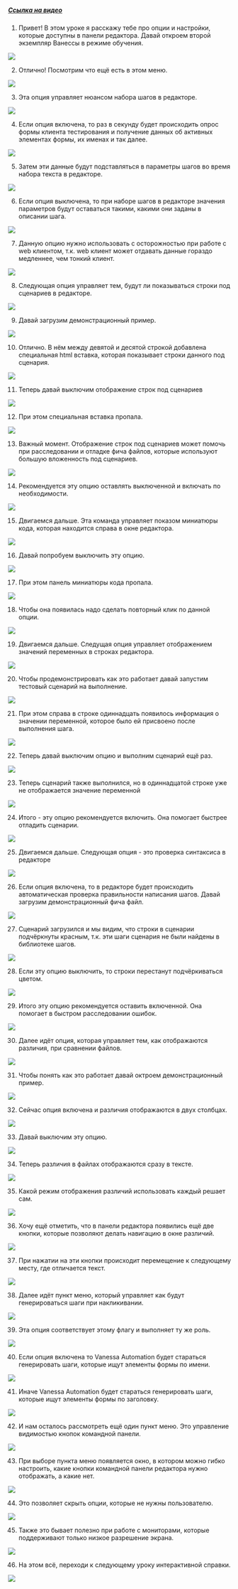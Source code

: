 ﻿##### [Ссылка на видео](https://youtu.be/UZ6SY7J0ghg)

001. Привет! В этом уроке я расскажу тебе про опции и настройки, которые доступны в панели редактора. Давай откроем второй экземпляр Ванессы в режиме обучения.

![](https://vanessa-files.do.bit-erp.ru/Doc/1.2.041.1/MD/Глава02/images/005_НастройкиВПанелиРедактораДругиеНастройки.png)

002. Отлично! Посмотрим что ещё есть в этом меню.

![](https://vanessa-files.do.bit-erp.ru/Doc/1.2.041.1/MD/Глава02/images/008_НастройкиВПанелиРедактораДругиеНастройки.png)

003. Эта опция управляет нюансом набора шагов в редакторе.

![](https://vanessa-files.do.bit-erp.ru/Doc/1.2.041.1/MD/Глава02/images/012_НастройкиВПанелиРедактораДругиеНастройки.png)

004. Если опция включена, то раз в секунду будет происходить опрос формы клиента тестирования и получение данных об активных элементах формы, их именах и так далее.

![](https://vanessa-files.do.bit-erp.ru/Doc/1.2.041.1/MD/Глава02/images/015_НастройкиВПанелиРедактораДругиеНастройки.png)

005. Затем эти данные будут подставляться в параметры шагов во время набора текста в редакторе.

![](https://vanessa-files.do.bit-erp.ru/Doc/1.2.041.1/MD/Глава02/images/016_НастройкиВПанелиРедактораДругиеНастройки.png)

006. Если опция выключена, то при наборе шагов в редакторе значения параметров будут оставаться такими, какими они заданы в описании шага.

![](https://vanessa-files.do.bit-erp.ru/Doc/1.2.041.1/MD/Глава02/images/017_НастройкиВПанелиРедактораДругиеНастройки.png)

007. Данную опцию нужно использовать с осторожностью при работе с web клиентом, т.к. web клиент может отдавать данные гораздо медленнее, чем тонкий клиент.

![](https://vanessa-files.do.bit-erp.ru/Doc/1.2.041.1/MD/Глава02/images/018_НастройкиВПанелиРедактораДругиеНастройки.png)

008. Следующая опция управляет тем, будут ли показываться строки под сценариев в редакторе.

![](https://vanessa-files.do.bit-erp.ru/Doc/1.2.041.1/MD/Глава02/images/022_НастройкиВПанелиРедактораДругиеНастройки.png)

009. Давай загрузим демонстрационный пример.

![](https://vanessa-files.do.bit-erp.ru/Doc/1.2.041.1/MD/Глава02/images/029_НастройкиВПанелиРедактораДругиеНастройки.png)

010. Отлично. В нём между девятой и десятой строкой добавлена специальная html вставка, которая показывает строки данного под сценария.

![](https://vanessa-files.do.bit-erp.ru/Doc/1.2.041.1/MD/Глава02/images/030_НастройкиВПанелиРедактораДругиеНастройки.png)

011. Теперь давай выключим отображение строк под сценариев

![](https://vanessa-files.do.bit-erp.ru/Doc/1.2.041.1/MD/Глава02/images/036_НастройкиВПанелиРедактораДругиеНастройки.png)

012. При этом специальная вставка пропала.

![](https://vanessa-files.do.bit-erp.ru/Doc/1.2.041.1/MD/Глава02/images/037_НастройкиВПанелиРедактораДругиеНастройки.png)

013. Важный момент. Отображение строк под сценариев может помочь при расследовании и отладке фича файлов, которые используют большую вложенность под сценариев.

![](https://vanessa-files.do.bit-erp.ru/Doc/1.2.041.1/MD/Глава02/images/038_НастройкиВПанелиРедактораДругиеНастройки.png)

014. Рекомендуется эту опцию оставлять выключенной и включать по необходимости.

![](https://vanessa-files.do.bit-erp.ru/Doc/1.2.041.1/MD/Глава02/images/039_НастройкиВПанелиРедактораДругиеНастройки.png)

015. Двигаемся дальше. Эта команда управляет показом миниатюры кода, которая находится справа в окне редактора.

![](https://vanessa-files.do.bit-erp.ru/Doc/1.2.041.1/MD/Глава02/images/045_НастройкиВПанелиРедактораДругиеНастройки.png)

016. Давай попробуем выключить эту опцию.

![](https://vanessa-files.do.bit-erp.ru/Doc/1.2.041.1/MD/Глава02/images/049_НастройкиВПанелиРедактораДругиеНастройки.png)

017. При этом панель миниатюры кода пропала.

![](https://vanessa-files.do.bit-erp.ru/Doc/1.2.041.1/MD/Глава02/images/050_НастройкиВПанелиРедактораДругиеНастройки.png)

018. Чтобы она появилась надо сделать повторный клик по данной опции.

![](https://vanessa-files.do.bit-erp.ru/Doc/1.2.041.1/MD/Глава02/images/055_НастройкиВПанелиРедактораДругиеНастройки.png)

019. Двигаемся дальше. Следущая опция управляет отображением значений переменных в строках редактора.

![](https://vanessa-files.do.bit-erp.ru/Doc/1.2.041.1/MD/Глава02/images/061_НастройкиВПанелиРедактораДругиеНастройки.png)

020. Чтобы продемонстрировать как это работает давай запустим тестовый сценарий на выполнение.

![](https://vanessa-files.do.bit-erp.ru/Doc/1.2.041.1/MD/Глава02/images/069_НастройкиВПанелиРедактораДругиеНастройки.png)

021. При этом справа в строке одиннадцать появилось информация о значении переменной, которое было ей присвоено после выполнения шага.

![](https://vanessa-files.do.bit-erp.ru/Doc/1.2.041.1/MD/Глава02/images/070_НастройкиВПанелиРедактораДругиеНастройки.png)

022. Теперь давай выключим опцию и выполним сценарий ещё раз.

![](https://vanessa-files.do.bit-erp.ru/Doc/1.2.041.1/MD/Глава02/images/077_НастройкиВПанелиРедактораДругиеНастройки.png)

023. Теперь сценарий также выполнился, но в одиннадцатой строке уже не отображается значение переменной

![](https://vanessa-files.do.bit-erp.ru/Doc/1.2.041.1/MD/Глава02/images/078_НастройкиВПанелиРедактораДругиеНастройки.png)

024. Итого - эту опцию рекомендуется включить. Она помогает быстрее отладить сценарии.

![](https://vanessa-files.do.bit-erp.ru/Doc/1.2.041.1/MD/Глава02/images/079_НастройкиВПанелиРедактораДругиеНастройки.png)

025. Двигаемся дальше. Следующая опция - это проверка синтаксиса в редакторе

![](https://vanessa-files.do.bit-erp.ru/Doc/1.2.041.1/MD/Глава02/images/085_НастройкиВПанелиРедактораДругиеНастройки.png)

026. Если опция включена, то в редакторе будет происходить автоматическая проверка правильности написания шагов. Давай загрузим демонстрационный фича файл.

![](https://vanessa-files.do.bit-erp.ru/Doc/1.2.041.1/MD/Глава02/images/092_НастройкиВПанелиРедактораДругиеНастройки.png)

027. Сценарий загрузился и мы видим, что строки в сценарии подчёркнуты красным, т.к. эти шаги сценария не были найдены в библиотеке шагов.

![](https://vanessa-files.do.bit-erp.ru/Doc/1.2.041.1/MD/Глава02/images/093_НастройкиВПанелиРедактораДругиеНастройки.png)

028. Если эту опцию выключить, то строки перестанут подчёркиваться цветом.

![](https://vanessa-files.do.bit-erp.ru/Doc/1.2.041.1/MD/Глава02/images/097_НастройкиВПанелиРедактораДругиеНастройки.png)

029. Итого эту опцию рекомендуется оставить включенной. Она помогает в быстром расследовании ошибок.

![](https://vanessa-files.do.bit-erp.ru/Doc/1.2.041.1/MD/Глава02/images/098_НастройкиВПанелиРедактораДругиеНастройки.png)

030. Далее идёт опция, которая управляет тем, как отображаются различия, при сравнении файлов.

![](https://vanessa-files.do.bit-erp.ru/Doc/1.2.041.1/MD/Глава02/images/104_НастройкиВПанелиРедактораДругиеНастройки.png)

031. Чтобы понять как это работает давай октроем демонстрационный пример.

![](https://vanessa-files.do.bit-erp.ru/Doc/1.2.041.1/MD/Глава02/images/109_НастройкиВПанелиРедактораДругиеНастройки.png)

032. Сейчас опция включена и различия отображаются в двух столбцах.

![](https://vanessa-files.do.bit-erp.ru/Doc/1.2.041.1/MD/Глава02/images/110_НастройкиВПанелиРедактораДругиеНастройки.png)

033. Давай выключим эту опцию.

![](https://vanessa-files.do.bit-erp.ru/Doc/1.2.041.1/MD/Глава02/images/116_НастройкиВПанелиРедактораДругиеНастройки.png)

034. Теперь различия в файлах отображаются сразу в тексте.

![](https://vanessa-files.do.bit-erp.ru/Doc/1.2.041.1/MD/Глава02/images/117_НастройкиВПанелиРедактораДругиеНастройки.png)

035. Какой режим отображения различий использовать каждый решает сам.

![](https://vanessa-files.do.bit-erp.ru/Doc/1.2.041.1/MD/Глава02/images/118_НастройкиВПанелиРедактораДругиеНастройки.png)

036. Хочу ещё отметить, что в панели редактора появились ещё две кнопки, которые позволяют делать навигацию в окне различий.

![](https://vanessa-files.do.bit-erp.ru/Doc/1.2.041.1/MD/Глава02/images/121_НастройкиВПанелиРедактораДругиеНастройки.png)

037. При нажатии на эти кнопки происходит перемещение к следующему месту, где отличается текст.

![](https://vanessa-files.do.bit-erp.ru/Doc/1.2.041.1/MD/Глава02/images/131_НастройкиВПанелиРедактораДругиеНастройки.png)

038. Далее идёт пункт меню, который управляет как будут генерироваться шаги при накликивании.

![](https://vanessa-files.do.bit-erp.ru/Doc/1.2.041.1/MD/Глава02/images/137_НастройкиВПанелиРедактораДругиеНастройки.png)

039. Эта опция соответствует этому флагу и выполняет ту же роль.

![](https://vanessa-files.do.bit-erp.ru/Doc/1.2.041.1/MD/Глава02/images/146_НастройкиВПанелиРедактораДругиеНастройки.png)

040. Если опция включена то Vanessa Automation будет стараться генерировать шаги, которые ищут элементы формы по имени.

![](https://vanessa-files.do.bit-erp.ru/Doc/1.2.041.1/MD/Глава02/images/149_НастройкиВПанелиРедактораДругиеНастройки.png)

041. Иначе Vanessa Automation будет стараться генерировать шаги, которые ищут элементы формы по заголовку.

![](https://vanessa-files.do.bit-erp.ru/Doc/1.2.041.1/MD/Глава02/images/150_НастройкиВПанелиРедактораДругиеНастройки.png)

042. И нам осталось рассмотреть ещё один пункт меню. Это управление видимостью кнопок командной панели.

![](https://vanessa-files.do.bit-erp.ru/Doc/1.2.041.1/MD/Глава02/images/156_НастройкиВПанелиРедактораДругиеНастройки.png)

043. При выборе пункта меню появляется окно, в котором можно гибко настроить, какие кнопки командной панели редактора нужно отображать, а какие нет.

![](https://vanessa-files.do.bit-erp.ru/Doc/1.2.041.1/MD/Глава02/images/160_НастройкиВПанелиРедактораДругиеНастройки.png)

044. Это позволяет скрыть опции, которые не нужны пользователю.

![](https://vanessa-files.do.bit-erp.ru/Doc/1.2.041.1/MD/Глава02/images/161_НастройкиВПанелиРедактораДругиеНастройки.png)

045. Также это бывает полезно при работе с мониторами, которые поддерживают только низкое разрешение экрана.

![](https://vanessa-files.do.bit-erp.ru/Doc/1.2.041.1/MD/Глава02/images/162_НастройкиВПанелиРедактораДругиеНастройки.png)

046. На этом всё, переходи к следующему уроку интерактивной справки.

![](https://vanessa-files.do.bit-erp.ru/Doc/1.2.041.1/MD/Глава02/images/168_НастройкиВПанелиРедактораДругиеНастройки.png)
